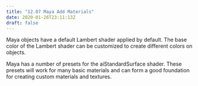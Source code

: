 ```yaml
---
title: "12.07 Maya Add Materials"
date: 2020-01-26T23:11:13Z
draft: false
---
```


Maya objects have a default Lambert shader applied by default. The base color of the Lambert shader can be customized to create different colors on objects.

Maya has a number of presets for the aiStandardSurface shader. These presets will work for many basic materials and can form a good foundation for creating custom materials and textures.
